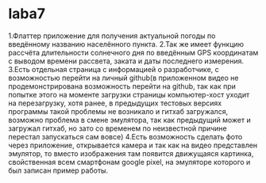 # laba7

1.Флаттер приложение для получения актуальной погоды по введённому названию населённого пункта.
2.Так же имеет функцию рассчёта длительности солнечного дня по введённым GPS координатам с выводом времени рассвета, заката и даты последнего измерения.
3.Есть отдельная страница с информацией о разработчике, с возможностью перейти на личный github(в приложенном видео не продемонстрирована возможность перейти на github, так как при попытке этого на моменте загрузки страницы компьютер-хост уходит на перезагрузку, хотя ранее, в предыдущих тестовых версиях программы такой проблемы не возникало и гитхаб загружался, возможно проблема в смене эмулятора, так как предыдущий может и загружал гитхаб, но зато со временем по неизвестной причине перестал запускаться сам вовсе)
4.Есть возможность сделать фото через приложение, открывается камера и так как на видео представлен эмулятор, то вместо изображения там появится движущаяся картинка, свойственная всем смартфонам google pixel, на эмуляторе которого и был записан пример работы.